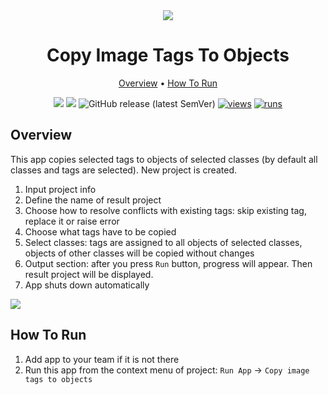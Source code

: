 <div align="center" markdown>
<img src="https://user-images.githubusercontent.com/48245050/182579632-fff5fc9d-44bc-4e0b-9ef3-e66ae99789fc.png"/>

# Copy Image Tags To Objects

<p align="center">
  <a href="#Overview">Overview</a> •
  <a href="#How-To-Run">How To Run</a>
</p>


[![](https://img.shields.io/badge/supervisely-ecosystem-brightgreen)](https://ecosystem.supervise.ly/apps/copy-image-tags-to-objects)
[![](https://img.shields.io/badge/slack-chat-green.svg?logo=slack)](https://supervise.ly/slack)
![GitHub release (latest SemVer)](https://img.shields.io/github/v/release/supervisely-ecosystem/copy-image-tags-to-objects)
[![views](https://app.supervise.ly/img/badges/views/supervisely-ecosystem/copy-image-tags-to-objects.png)](https://supervise.ly)
[![runs](https://app.supervise.ly/img/badges/runs/supervisely-ecosystem/copy-image-tags-to-objects.png)](https://supervise.ly)

</div>

## Overview

This app copies selected tags to objects of selected classes (by default all classes and tags are selected). New project is created. 

1. Input project info
2. Define the name of result project
3. Choose how to resolve conflicts with existing tags: skip existing tag, replace it or raise error
4. Choose what tags have to be copied
5. Select classes: tags are assigned to all objects of selected classes, objects of other classes will be copied without changes
6. Output section: after you press `Run` button, progress will appear. Then result project will be displayed.
7. App shuts down automatically

<img src="https://i.imgur.com/jBVHcxj.png"/>

## How To Run

1. Add app to your team if it is not there
2. Run this app from the context menu of project: `Run App` -> `Copy image tags to objects`

